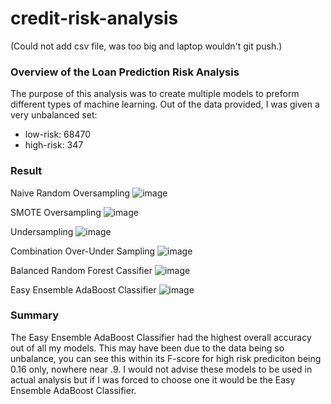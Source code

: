# credit-risk-analysis

(Could not add csv file, was too big and laptop wouldn't git push.)


### Overview of the Loan Prediction Risk Analysis

The purpose of this analysis was to create multiple models to preform different types of machine learning. Out of the data provided, I was given a very unbalanced set:

- low-risk: 68470
- high-risk: 347

### Result


Naive Random Oversampling
![image]()

SMOTE Oversampling
![image]()

Undersampling
![image]()

Combination Over-Under Sampling
![image]()

Balanced Random Forest Cassifier
![image]()

Easy Ensemble AdaBoost Classifier
![image]()



### Summary

The Easy Ensemble AdaBoost Classifier had the highest overall accuracy out of all my models. This may have been due to the data being so unbalance, you can see this within its F-score for high risk prediciton being 0.16 only, nowhere near .9. I would not advise these models to be used in actual analysis but if I was forced to choose one it would be the Easy Ensemble AdaBoost Classifier.
